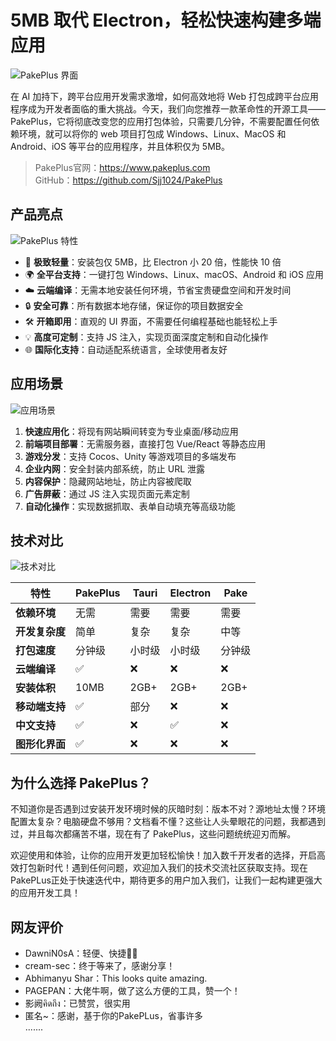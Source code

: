 # 5MB 取代 Electron，轻松快速构建多端应用

![PakePlus 界面](https://self.pakeplus.com/p1.jpg)

在 AI 加持下，跨平台应用开发需求激增，如何高效地将 Web 打包成跨平台应用程序成为开发者面临的重大挑战。今天，我们向您推荐一款革命性的开源工具——PakePlus，它将彻底改变您的应用打包体验，只需要几分钟，不需要配置任何依赖环境，就可以将你的 web 项目打包成 Windows、Linux、MacOS 和 Android、iOS 等平台的应用程序，并且体积仅为 5MB。

> PakePlus官网：https://www.pakeplus.com  
> GitHub：https://github.com/Sjj1024/PakePlus


## 产品亮点

![PakePlus 特性](https://self.pakeplus.com/pgit.jpg)

-   🚀 **极致轻量**：安装包仅 5MB，比 Electron 小 20 倍，性能快 10 倍
-   🌍 **全平台支持**：一键打包 Windows、Linux、macOS、Android 和 iOS 应用
-   ☁️ **云端编译**：无需本地安装任何环境，节省宝贵硬盘空间和开发时间
-   🔒 **安全可靠**：所有数据本地存储，保证你的项目数据安全
-   🛠️ **开箱即用**：直观的 UI 界面，不需要任何编程基础也能轻松上手
-   💡 **高度可定制**：支持 JS 注入，实现页面深度定制和自动化操作
-   🌐 **国际化支持**：自动适配系统语言，全球使用者友好

## 应用场景

![应用场景](https://self.pakeplus.com/pp2.jpg)

1. **快速应用化**：将现有网站瞬间转变为专业桌面/移动应用
2. **前端项目部署**：无需服务器，直接打包 Vue/React 等静态应用
3. **游戏分发**：支持 Cocos、Unity 等游戏项目的多端发布
4. **企业内网**：安全封装内部系统，防止 URL 泄露
5. **内容保护**：隐藏网站地址，防止内容被爬取
6. **广告屏蔽**：通过 JS 注入实现页面元素定制
7. **自动化操作**：实现数据抓取、表单自动填充等高级功能

## 技术对比

![技术对比](https://pakeplus.com/assets/publish3.d0EgpzGe.webp)

| 特性           | PakePlus | Tauri  | Electron | Pake   |
| -------------- | -------- | ------ | -------- | ------ |
| **依赖环境**   | 无需     | 需要   | 需要     | 需要   |
| **开发复杂度** | 简单     | 复杂   | 复杂     | 中等   |
| **打包速度**   | 分钟级   | 小时级 | 小时级   | 分钟级 |
| **云端编译**   | ✅      | ❌     | ❌       | ❌     |
| **安装体积**   | 10MB     | 2GB+   | 2GB+     | 2GB+   |
| **移动端支持** | ✅       | 部分   | ❌       | ❌     |
| **中文支持**   | ✅       | ❌     | ✅       | ❌     |
| **图形化界面** | ✅       | ❌     | ❌       | ❌     |

## 为什么选择 PakePlus？

不知道你是否遇到过安装开发环境时候的灰暗时刻：版本不对？源地址太慢？环境配置太复杂？电脑硬盘不够用？文档看不懂？这些让人头晕眼花的问题，我都遇到过，并且每次都痛苦不堪，现在有了 PakePlus，这些问题统统迎刃而解。


欢迎使用和体验，让你的应用开发更加轻松愉快！加入数千开发者的选择，开启高效打包新时代！遇到任何问题，欢迎加入我们的技术交流社区获取支持。现在PakePLus正处于快速迭代中，期待更多的用户加入我们，让我们一起构建更强大的应用开发工具！



## 网友评价
- DawniN0sA：轻便、快捷🌹🌹
- cream-sec：终于等来了，感谢分享！
- Abhimanyu Shar：This looks quite amazing.
- PAGEPAN：大佬牛啊，做了这么方便的工具，赞一个！
- 影阙คิดถึง：已赞赏，很实用
- 匿名~：感谢，基于你的PakePLus，省事许多  
.......